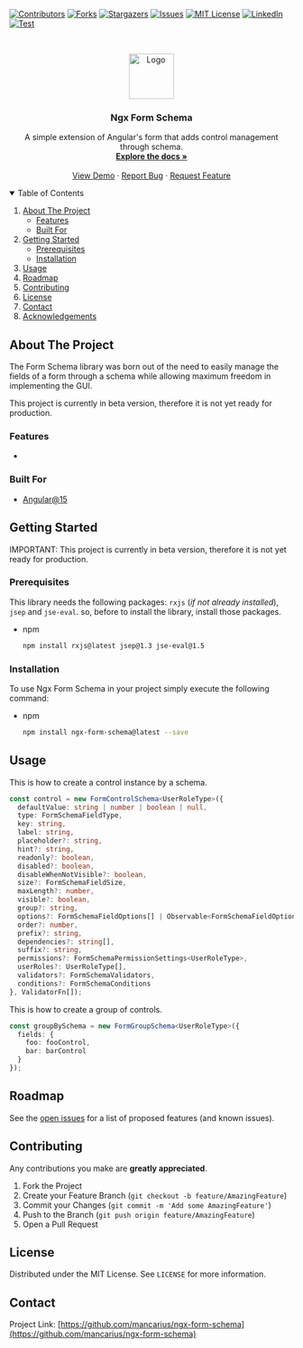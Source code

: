 <!--
*** Thanks for checking out the Best-README-Template. If you have a suggestion
*** that would make this better, please fork the repo and create a pull request
*** or simply open an issue with the tag "enhancement".
*** Thanks again! Now go create something AMAZING! :D
-->

<!-- PROJECT SHIELDS -->
<!--
*** I'm using markdown "reference style" links for readability.
*** Reference links are enclosed in brackets [ ] instead of parentheses ( ).
*** See the bottom of this document for the declaration of the reference variables
*** for contributors-url, forks-url, etc. This is an optional, concise syntax you may use.
*** https://www.markdownguide.org/basic-syntax/#reference-style-links
-->

[![Contributors][contributors-shield]][contributors-url]
[![Forks][forks-shield]][forks-url]
[![Stargazers][stars-shield]][stars-url]
[![Issues][issues-shield]][issues-url]
[![MIT License][license-shield]][license-url]
[![LinkedIn][linkedin-shield]][linkedin-url]
[![Test][test-shield]][test-url]

<!-- PROJECT LOGO -->
<br />
<p align="center">
  <a href="https://github.com/mancarius/ngx-form-schema">
    <img src="images/logo.png" alt="Logo" width="80" height="80">
  </a>

  <h3 align="center">Ngx Form Schema</h3>

  <p align="center">
    A simple extension of Angular's form that adds control management through schema.
    <br />
    <a href="https://github.com/mancarius/ngx-form-schema"><strong>Explore the docs »</strong></a>
    <br />
    <br />
    <a href="https://github.com/othneildrew/Best-README-Template">View Demo</a>
    ·
    <a href="https://github.com/mancarius/ngx-form-schema/issues">Report Bug</a>
    ·
    <a href="https://github.com/mancarius/ngx-form-schema/issues">Request Feature</a>
  </p>
</p>

<!-- TABLE OF CONTENTS -->
<details open="open">
  <summary>Table of Contents</summary>
  <ol>
    <li>
      <a href="#about-the-project">About The Project</a>
      <ul>
        <li><a href="#features">Features</a></li>
        <li><a href="#built-for">Built For</a></li>
      </ul>
    </li>
    <li>
      <a href="#getting-started">Getting Started</a>
      <ul>
        <li><a href="#prerequisites">Prerequisites</a></li>
        <li><a href="#installation">Installation</a></li>
      </ul>
    </li>
    <li><a href="#usage">Usage</a></li>
    <li><a href="#roadmap">Roadmap</a></li>
    <li><a href="#contributing">Contributing</a></li>
    <li><a href="#license">License</a></li>
    <li><a href="#contact">Contact</a></li>
    <li><a href="#acknowledgements">Acknowledgements</a></li>
  </ol>
</details>

<!-- ABOUT THE PROJECT -->

## About The Project

The Form Schema library was born out of the need to easily manage the fields of a form through a schema while allowing maximum freedom in implementing the GUI.

This project is currently in beta version, therefore it is not yet ready for production.

### Features

-

### Built For

- [Angular@15](https://angular.io)

<!-- GETTING STARTED -->

## Getting Started

IMPORTANT: This project is currently in beta version, therefore it is not yet ready for production.

### Prerequisites

This library needs the following packages: `rxjs` (_if not already installed_), `jsep` and `jse-eval`. so, before to install the library, install those packages.

- npm
  ```sh
  npm install rxjs@latest jsep@1.3 jse-eval@1.5
  ```

### Installation

To use Ngx Form Schema in your project simply execute the following command:

- npm
  ```sh
  npm install ngx-form-schema@latest --save
  ```

<!-- USAGE EXAMPLES -->

## Usage

This is how to create a control instance by a schema.
```ts
const control = new FormControlSchema<UserRoleType>({
  defaultValue: string | number | boolean | null,
  type: FormSchemaFieldType,
  key: string,
  label: string,
  placeholder?: string,
  hint?: string,
  readonly?: boolean,
  disabled?: boolean,
  disableWhenNotVisible?: boolean,
  size?: FormSchemaFieldSize,
  maxLength?: number,
  visible?: boolean,
  group?: string,
  options?: FormSchemaFieldOptions[] | Observable<FormSchemaFieldOptions[]>,
  order?: number,
  prefix?: string,
  dependencies?: string[],
  suffix?: string,
  permissions?: FormSchemaPermissionSettings<UserRoleType>,
  userRoles?: UserRoleType[],
  validators?: FormSchemaValidators,
  conditions?: FormSchemaConditions
}, ValidatorFn[]);
```

This is how to create a group of controls.
```ts
const groupBySchema = new FormGroupSchema<UserRoleType>({
  fields: {
    foo: fooControl,
    bar: barControl
  }
});
```

<!-- ROADMAP -->

## Roadmap

See the [open issues](https://github.com/mancarius/ngx-form-schema/issues) for a list of proposed features (and known issues).

<!-- CONTRIBUTING -->

## Contributing

Any contributions you make are **greatly appreciated**.

1. Fork the Project
2. Create your Feature Branch (`git checkout -b feature/AmazingFeature`)
3. Commit your Changes (`git commit -m 'Add some AmazingFeature'`)
4. Push to the Branch (`git push origin feature/AmazingFeature`)
5. Open a Pull Request

<!-- LICENSE -->

## License

Distributed under the MIT License. See `LICENSE` for more information.

<!-- CONTACT -->

## Contact

Project Link: [https://github.com/mancarius/ngx-form-schema](https://github.com/mancarius/ngx-form-schema)

<!-- MARKDOWN LINKS & IMAGES -->
<!-- https://www.markdownguide.org/basic-syntax/#reference-style-links -->

[contributors-shield]: https://img.shields.io/github/contributors/mancarius/ngx-form-schema.svg?style=for-the-badge
[contributors-url]: https://github.com/mancarius/ngx-form-schema/graphs/contributors
[forks-shield]: https://img.shields.io/github/forks/mancarius/ngx-form-schema.svg?style=for-the-badge
[forks-url]: https://github.com/mancarius/ngx-form-schema/network/members
[stars-shield]: https://img.shields.io/github/stars/mancarius/ngx-form-schema.svg?style=for-the-badge
[stars-url]: https://github.com/mancarius/ngx-form-schema/stargazers
[issues-shield]: https://img.shields.io/github/issues/mancarius/ngx-form-schema.svg?style=for-the-badge
[issues-url]: https://github.com/mancarius/ngx-form-schema/issues
[license-shield]: https://img.shields.io/github/license/mancarius/ngx-form-schema.svg?style=for-the-badge
[license-url]: https://github.com/mancarius/ngx-form-schema/blob/master/LICENSE.txt
[linkedin-shield]: https://img.shields.io/badge/-LinkedIn-black.svg?style=for-the-badge&logo=linkedin&colorB=555
[linkedin-url]: https://linkedin.com/in/mattia-mancarella/
[product-screenshot]: images/screenshot.png
[test-shield]: https://github.com/mancarius/ngx-form-schema/actions/workflows/cd.yml/badge.svg
[test-url]: https://github.com/mancarius/ngx-form-schema/actions/workflows/cd.yml
